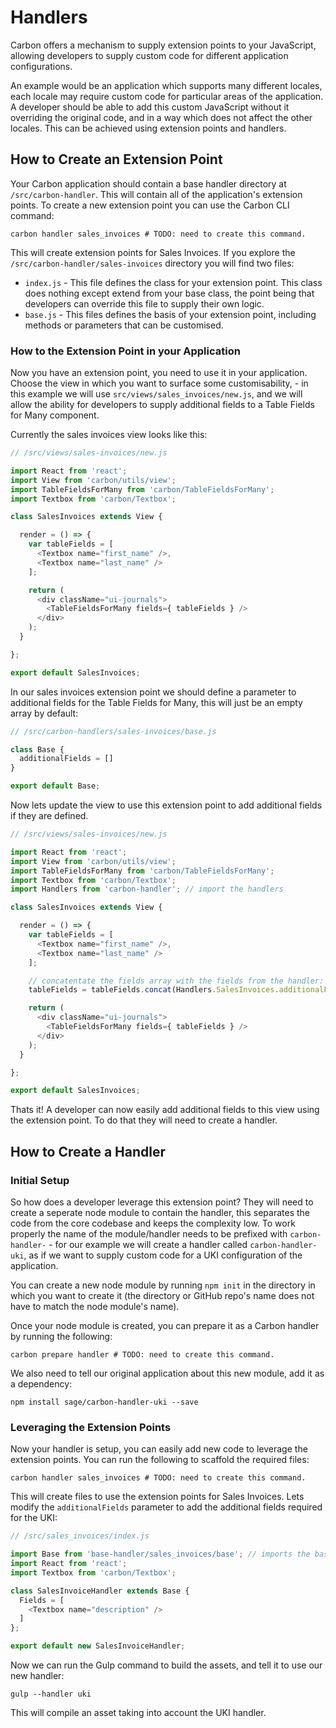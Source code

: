 # Handlers

Carbon offers a mechanism to supply extension points to your JavaScript, allowing developers to supply custom code for different application configurations.

An example would be an application which supports many different locales, each locale may require custom code for particular areas of the application. A developer should be able to add this custom JavaScript without it overriding the original code, and in a way which does not affect the other locales. This can be achieved using extension points and handlers.

## How to Create an Extension Point

Your Carbon application should contain a base handler directory at `/src/carbon-handler`. This will contain all of the application's extension points. To create a new extension point you can use the Carbon CLI command:

```
carbon handler sales_invoices # TODO: need to create this command.
```

This will create extension points for Sales Invoices. If you explore the `/src/carbon-handler/sales-invoices` directory you will find two files:

* `index.js` - This file defines the class for your extension point. This class does nothing except extend from your base class, the point being that developers can override this file to supply their own logic.
* `base.js` - This files defines the basis of your extension point, including methods or parameters that can be customised.

### How to the Extension Point in your Application

Now you have an extension point, you need to use it in your application. Choose the view in which you want to surface some customisability, - in this example we will use `src/views/sales_invoices/new.js`, and we will allow the ability for developers to supply additional fields to a Table Fields for Many component.

Currently the sales invoices view looks like this:

```js
// /src/views/sales-invoices/new.js

import React from 'react';
import View from 'carbon/utils/view';
import TableFieldsForMany from 'carbon/TableFieldsForMany';
import Textbox from 'carbon/Textbox';

class SalesInvoices extends View {

  render = () => {
    var tableFields = [
      <Textbox name="first_name" />,
      <Textbox name="last_name" />
    ];

    return (
      <div className="ui-journals">
        <TableFieldsForMany fields={ tableFields } />
      </div>
    );
  }

};

export default SalesInvoices;
```

In our sales invoices extension point we should define a parameter to additional fields for the Table Fields for Many, this will just be an empty array by default:

```js
// /src/carbon-handlers/sales-invoices/base.js

class Base {
  additionalFields = []
}

export default Base;
```

Now lets update the view to use this extension point to add additional fields if they are defined.

```js
// /src/views/sales-invoices/new.js

import React from 'react';
import View from 'carbon/utils/view';
import TableFieldsForMany from 'carbon/TableFieldsForMany';
import Textbox from 'carbon/Textbox';
import Handlers from 'carbon-handler'; // import the handlers

class SalesInvoices extends View {

  render = () => {
    var tableFields = [
      <Textbox name="first_name" />,
      <Textbox name="last_name" />
    ];

    // concatentate the fields array with the fields from the handler:
    tableFields = tableFields.concat(Handlers.SalesInvoices.additionalFields);

    return (
      <div className="ui-journals">
        <TableFieldsForMany fields={ tableFields } />
      </div>
    );
  }

};

export default SalesInvoices;
```

Thats it! A developer can now easily add additional fields to this view using the extension point. To do that they will need to create a handler.

## How to Create a Handler

### Initial Setup

So how does a developer leverage this extension point? They will need to create a seperate node module to contain the handler, this separates the code from the core codebase and keeps the complexity low. To work properly the name of the module/handler needs to be prefixed with `carbon-handler-` - for our example we will create a handler called `carbon-handler-uki`, as if we want to supply custom code for a UKI configuration of the application.

You can create a new node module by running `npm init` in the directory in which you want to create it (the directory or GitHub repo's name does not have to match the node module's name).

Once your node module is created, you can prepare it as a Carbon handler by running the following:

```
carbon prepare handler # TODO: need to create this command.
```

We also need to tell our original application about this new module, add it as a dependency:

```
npm install sage/carbon-handler-uki --save
```

### Leveraging the Extension Points

Now your handler is setup, you can easily add new code to leverage the extension points. You can run the following to scaffold the required files:

```
carbon handler sales_invoices # TODO: need to create this command.
```

This will create files to use the extension points for Sales Invoices. Lets modify the `additionalFields` parameter to add the additional fields required for the UKI:

```js
// /src/sales_invoices/index.js

import Base from 'base-handler/sales_invoices/base'; // imports the base class so we can extend from it and update only the parameters we want
import React from 'react';
import Textbox from 'carbon/Textbox';

class SalesInvoiceHandler extends Base {
  Fields = [
    <Textbox name="description" />
  ]
};

export default new SalesInvoiceHandler;
```

Now we can run the Gulp command to build the assets, and tell it to use our new handler:

```
gulp --handler uki
```

This will compile an asset taking into account the UKI handler.
